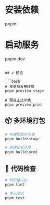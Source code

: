 # 安装依赖

pnpm i

# 启动服务

pnpm dev

````

## ✔️ 预览

```bash
# 预览预发布环境
pnpm preview:stage

# 预览正式环境
pnpm preview:prod
````

## 📦️ 多环境打包

```bash
# 构建预发布环境
pnpm build:stage

# 构建正式环境
pnpm build:prod
```

## 🔧 代码检查

```bash
# 代码格式化
pnpm lint

# 单元测试
pnpm test
```
